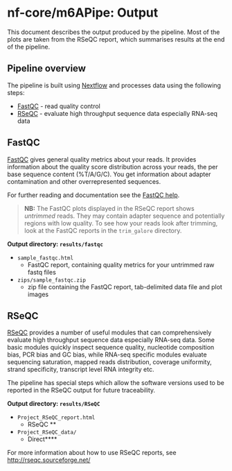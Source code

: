# nf-core/m6APipe: Output

This document describes the output produced by the pipeline. Most of the plots are taken from the RSeQC report, which summarises results at the end of the pipeline.


## Pipeline overview
The pipeline is built using [Nextflow](https://www.nextflow.io/)
and processes data using the following steps:

* [FastQC](#fastqc) - read quality control
* [RSeQC](#RSeQC) - evaluate high throughput sequence data especially RNA-seq data

## FastQC
[FastQC](http://www.bioinformatics.babraham.ac.uk/projects/fastqc/) gives general quality metrics about your reads. It provides information about the quality score distribution across your reads, the per base sequence content (%T/A/G/C). You get information about adapter contamination and other overrepresented sequences.

For further reading and documentation see the [FastQC help](http://www.bioinformatics.babraham.ac.uk/projects/fastqc/Help/).

> **NB:** The FastQC plots displayed in the RSeQC report shows _untrimmed_ reads. They may contain adapter sequence and potentially regions with low quality. To see how your reads look after trimming, look at the FastQC reports in the `trim_galore` directory.

**Output directory: `results/fastqc`**

* `sample_fastqc.html`
  * FastQC report, containing quality metrics for your untrimmed raw fastq files
* `zips/sample_fastqc.zip`
  * zip file containing the FastQC report, tab-delimited data file and plot images


## RSeQC
[RSeQC](http://rseqc.sourceforge.net/) provides a number of useful modules that can comprehensively evaluate high throughput sequence data especially RNA-seq data. Some basic modules quickly inspect sequence quality, nucleotide composition bias, PCR bias and GC bias, while RNA-seq specific modules evaluate sequencing saturation, mapped reads distribution, coverage uniformity, strand specificity, transcript level RNA integrity etc.

The pipeline has special steps which allow the software versions used to be reported in the RSeQC output for future traceability.

**Output directory: `results/RSeQC`**

* `Project_RSeQC_report.html`
  * RSeQC **
* `Project_RSeQC_data/`
  * Direct****

For more information about how to use RSeQC reports, see http://rseqc.sourceforge.net/
